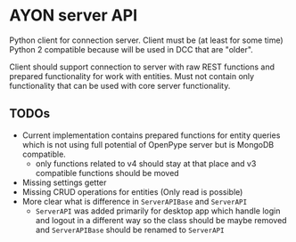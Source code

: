 # AYON server API
Python client for connection server. Client must be (at least for some time) Python 2 compatible because will be used in DCC that are "older".

Client should support connection to server with raw REST functions and prepared functionality for work with entities. Must not contain only functionality that can be used with core server functionality.


## TODOs
- Current implementation contains prepared functions for entity queries which is not using full potential of OpenPype server but is MongoDB compatible.
    - only functions related to v4 should stay at that place and v3 compatible functions should be moved
- Missing settings getter
- Missing CRUD operations for entities (Only read is possible)
- More clear what is difference in `ServerAPIBase` and `ServerAPI`
    - `ServerAPI` was added primarily for desktop app which handle login and logout in a different way so the class should be maybe removed and `ServerAPIBase` should be renamed to `ServerAPI`
